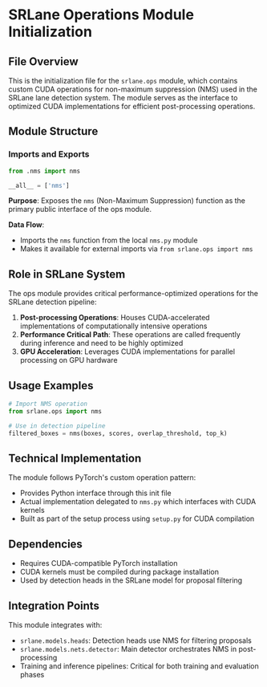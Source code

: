 # SRLane Operations Module Initialization

## File Overview

This is the initialization file for the `srlane.ops` module, which contains custom CUDA operations for non-maximum suppression (NMS) used in the SRLane lane detection system. The module serves as the interface to optimized CUDA implementations for efficient post-processing operations.

## Module Structure

### Imports and Exports

```python
from .nms import nms

__all__ = ['nms']
```

**Purpose**: Exposes the `nms` (Non-Maximum Suppression) function as the primary public interface of the ops module.

**Data Flow**: 
- Imports the `nms` function from the local `nms.py` module
- Makes it available for external imports via `from srlane.ops import nms`

## Role in SRLane System

The ops module provides critical performance-optimized operations for the SRLane detection pipeline:

1. **Post-processing Operations**: Houses CUDA-accelerated implementations of computationally intensive operations
2. **Performance Critical Path**: These operations are called frequently during inference and need to be highly optimized
3. **GPU Acceleration**: Leverages CUDA implementations for parallel processing on GPU hardware

## Usage Examples

```python
# Import NMS operation
from srlane.ops import nms

# Use in detection pipeline
filtered_boxes = nms(boxes, scores, overlap_threshold, top_k)
```

## Technical Implementation

The module follows PyTorch's custom operation pattern:
- Provides Python interface through this init file
- Actual implementation delegated to `nms.py` which interfaces with CUDA kernels
- Built as part of the setup process using `setup.py` for CUDA compilation

## Dependencies

- Requires CUDA-compatible PyTorch installation
- CUDA kernels must be compiled during package installation
- Used by detection heads in the SRLane model for proposal filtering

## Integration Points

This module integrates with:
- `srlane.models.heads`: Detection heads use NMS for filtering proposals
- `srlane.models.nets.detector`: Main detector orchestrates NMS in post-processing
- Training and inference pipelines: Critical for both training and evaluation phases